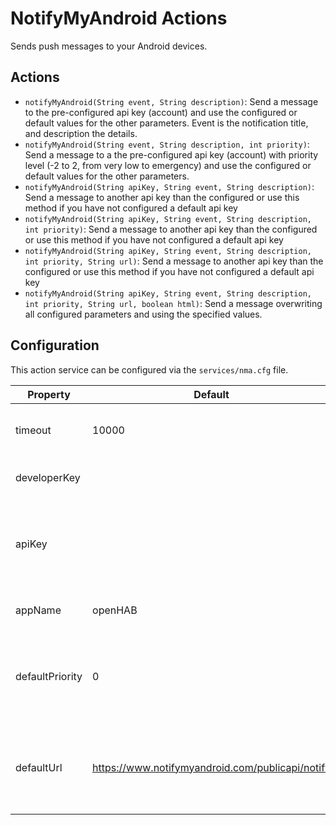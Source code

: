 # NotifyMyAndroid Actions

Sends push messages to your Android devices.

## Actions

- `notifyMyAndroid(String event, String description)`: Send a message to the pre-configured api key (account) and use the configured or default values for the other parameters. Event is the notification title, and description the details.
- `notifyMyAndroid(String event, String description, int priority)`: Send a message to a the pre-configured api key (account) with priority level (-2 to 2, from very low to emergency) and use the configured or default values for the other parameters.
- `notifyMyAndroid(String apiKey, String event, String description)`: Send a message to another api key than the configured or use this method if you have not configured a default api key
- `notifyMyAndroid(String apiKey, String event, String description, int priority)`: Send a message to another api key than the configured or use this method if you have not configured a default api key
- `notifyMyAndroid(String apiKey, String event, String description, int priority, String url)`: Send a message to another api key than the configured or use this method if you have not configured a default api key
- `notifyMyAndroid(String apiKey, String event, String description, int priority, String url, boolean html)`: Send a message overwriting all configured parameters and using the specified values.

## Configuration

This action service can be configured via the `services/nma.cfg` file.

| Property        | Default                                          | Required                                         | Description                                                                                        |
|-----------------|--------------------------------------------------|:------------------------------------------------:|----------------------------------------------------------------------------------------------------|
| timeout         | 10000                                            | No                                               | Timeout for the communication with the NMA service                                                 |
| developerKey    |                                                  | No                                               | An optional developer key from NMA                                                                 |
| apiKey          |                                                  | if using action calls without `apiKey` parameter | Default API key to send messages to. API keys can be created in your account's dashboard.          |
| appName         | openHAB                                          | No                                               | Application name which NMA will show                                                               |
| defaultPriority | 0                                                | No                                               | Priority to use for messages if not specified otherwise. Can range from -2 (lowest) to 2 (highest) |
| defaultUrl      | https://www.notifymyandroid.com/publicapi/notify | No                                               | URL to attach to NMA messages by default if not specified otherwise. Can be left empty.            |
